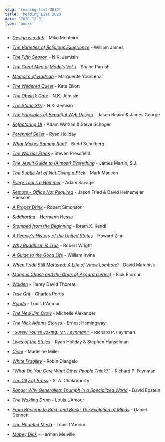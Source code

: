 ```yaml
---
slug: 'reading-list-2020'
title: 'Reading List 2020'
date: '2020-12-31'
type: 'books'
---
```


- [_Design is a Job_](https://smile.amazon.com/Design-Is-Job-Mike-Monteiro-audiobook/dp/B00JDUPYJK/ref=sr_1_1?dchild=1&keywords=design+is+a+job&qid=1604245980&s=books&sr=1-1 'Design is a Job') - Mike Monteiro
- [_The Varieties of Religious Experience_](https://smile.amazon.com/Varieties-Religious-Experience-William-James/dp/1539007324/ref=sr_1_1?dchild=1&keywords=the+varieties+of+religious+experience+william+james+penguin&qid=1604246037&s=books&sr=1-1 'The Varieties of Religious Experience') - William James
- [_The Fifth Season_](https://smile.amazon.com/Fifth-Season-Broken-Earth-Book-ebook/dp/B00H25FCSQ/ref=sr_1_2?crid=25R2O81TVMOUB&dchild=1&keywords=the+fifth+season&qid=1604246071&s=books&sprefix=the+fif%2Cstripbooks%2C182&sr=1-2 'The Fifth Season') - N.K. Jemisin
- [_The Great Mental Models Vol. I_](https://smile.amazon.com/Great-Mental-Models-Thinking-Concepts-ebook/dp/B07P79P8ST/ref=sr_1_1?crid=2Y1GB1NGHQH4Q&dchild=1&keywords=the+great+mental+models+volume+1&qid=1604246092&s=books&sprefix=the+great+menta%2Cstripbooks%2C169&sr=1-1 'The Great Mental Models Vol. I') - Shane Parrish
- [_Memoirs of Hadrian_](https://smile.amazon.com/Memoirs-Hadrian-Classics-Marguerite-Yourcenar/dp/0374529264/ref=sr_1_1?dchild=1&keywords=memoirs+of+hadrian&qid=1604246119&s=books&sr=1-1 'Memoirs of Hadrian') - Marguerite Yourcenar
- [_The Wildered Quest_](https://smile.amazon.com/Throne-Eldraine-Wildered-Kate-Elliott-ebook/dp/B07VP1PQ81/ref=sr_1_1?dchild=1&keywords=the+wildered+quest&qid=1604246139&s=books&sr=1-1 'The Wildered Quest') - Kate Elliott
- [_The Obelisk Gate_](https://smile.amazon.com/Obelisk-Gate-Broken-Earth-Book-ebook/dp/B01922I1GG/ref=sr_1_1?crid=LSCAZB8UNVDB&dchild=1&keywords=the+obelisk+gate&qid=1604246157&s=books&sprefix=the+obel%2Cstripbooks%2C153&sr=1-1 'The Obelisk Gate') - N.K. Jemisin
- [_The Stone Sky_](https://smile.amazon.com/Stone-Sky-Broken-Earth-Book-ebook/dp/B01N7EQOFA/ref=sr_1_1?dchild=1&keywords=the+stone+sky&qid=1604246175&s=books&sr=1-1 'The Stone Sky') - N.K. Jemisin
- [_The Principles of Beautiful Web Design_](https://smile.amazon.com/Principles-Beautiful-Web-Design-Designing/dp/0992279445/ref=sr_1_2?crid=30CLDH76XXCP&dchild=1&keywords=the+principles+of+beautiful+web+design&qid=1604246196&s=books&sprefix=the+principles+of+bea%2Cstripbooks%2C151&sr=1-2 'The Principals of Beautiful Web Design') - Jason Beaird & James George
- [_Refactoring UI_](https://refactoringui.com/ 'Refactoring UI') - Adam Wathan & Steve Schoger
- [_Perennial Seller_](https://smile.amazon.com/Perennial-Seller-Making-Marketing-Lasts/dp/0143109014/ref=sr_1_1?dchild=1&keywords=perennial+seller&qid=1604246258&s=books&sr=1-1 'Perennial Seller') - Ryan Holiday
- [_What Makes Sammy Run?_](https://smile.amazon.com/What-Makes-Sammy-Budd-Schulberg/dp/0679734228/ref=sr_1_1?crid=1UCU4M1K1WO1N&dchild=1&keywords=what+makes+sammy+run&qid=1604246275&s=books&sprefix=what+makes+sa%2Cstripbooks%2C176&sr=1-1 'What Makes Sammy Run?') - Budd Schulberg
- [_The Warrior Ethos_](https://smile.amazon.com/Warrior-Ethos-Steven-Pressfield/dp/193689100X/ref=sr_1_1?dchild=1&keywords=the+warrior+ethos&qid=1604246295&s=books&sr=1-1 'The Warrior Ethos') - Steven Pressfield
- [_The Jesuit Guide to (Almost) Everything_](https://smile.amazon.com/Jesuit-Guide-Almost-Everything-Spirituality/dp/0061432695/ref=sr_1_2?crid=1Z3NILRJBAKD4&dchild=1&keywords=the+jesuit+guide+to+almost+everything+james+martin&qid=1604246315&s=books&sprefix=the+jesuit%2Cstripbooks%2C156&sr=1-2 'The Jesuit Guide to (Almost) Everything') - James Martin, S.J.
- [_The Subtle Art of Not Giving a F\*ck_](https://smile.amazon.com/Subtle-Art-Not-Giving-Counterintuitive/dp/0062457713/ref=sr_1_1?crid=20SBH1ZILEKN0&dchild=1&keywords=the+subtle+art+of+not+giving+a+fck&qid=1604245631&sprefix=the+subtle%2Caps%2C186&sr=8-1 'The Subtle Art of Not Giving a F*ck') - Mark Manson
- [_Every Tool's a Hammer_](https://smile.amazon.com/Every-Tools-Hammer-Life-What/dp/1982113480/ref=sr_1_1?crid=WSXJQNZ9BTDD&dchild=1&keywords=every+tools+a+hammer&qid=1604245561&sprefix=every+tool%2Caps%2C153&sr=8-1 "Every Tool's a Hammer") - Adam Savage
- [_Remote - Office Not Required_](https://smile.amazon.com/Remote-Office-Required-Jason-Fried/dp/0804137501/ref=sr_1_1?crid=195CX2RZ206LT&dchild=1&keywords=remote+office+not+required&qid=1604246380&s=books&sprefix=remote+of%2Cstripbooks%2C159&sr=1-1 'Remote: Office Not Required') - Jason Fried & David Heinemeier Hansson
- [_A Proper Drink_](https://smile.amazon.com/Proper-Drink-Bartenders-Civilized-Drinking/dp/1607747545/ref=sr_1_1?dchild=1&keywords=a+proper+drink&qid=1604246400&s=books&sr=1-1 'A Proper Drink') - Robert Simonson
- [_Siddhartha_](https://smile.amazon.com/Siddhartha-Novel-Hermann-Hesse/dp/0553208845/ref=sr_1_3?dchild=1&keywords=siddhartha&qid=1604246420&s=books&sr=1-3 'Siddhartha') - Hermann Hesse
- [_Stamped from the Beginning_](https://smile.amazon.com/Stamped-Beginning-Definitive-History-National/dp/1568585985/ref=sr_1_1?crid=1T85EACZ6OXC1&dchild=1&keywords=stamped+from+beginning&qid=1604246440&s=books&sprefix=stamped+from%2Cstripbooks%2C152&sr=1-1 'Stamped from the Beginning') - Ibram X. Kendi
- [_A People's History of the United States_](https://smile.amazon.com/Peoples-History-United-States/dp/0062397346/ref=sr_1_1?crid=3WDQ1Q86JW4F&dchild=1&keywords=a+peoples+history+of+the+united+states&qid=1604246457&s=books&sprefix=a+peoples%2Cstripbooks%2C201&sr=1-1 "A People's History of the United States") - Howard Zinn
- [_Why Buddhism is True_](https://smile.amazon.com/Why-Buddhism-True-Philosophy-Enlightenment/dp/1439195463/ref=sr_1_1?crid=304LCYW1VVET9&dchild=1&keywords=why+buddhism+is+true+robert+wright&qid=1604246476&s=books&sprefix=why+bud%2Cstripbooks%2C157&sr=1-1 'Why Buddhism is True') - Robert Wright
- [_A Guide to the Good Life_](https://smile.amazon.com/Guide-Good-Life-Ancient-Stoic/dp/0195374614/ref=sr_1_1?crid=2ODJJDD5Y25NV&dchild=1&keywords=a+guide+to+the+good+life&qid=1604246497&s=books&sprefix=a+guide+to+the+goo%2Cstripbooks%2C153&sr=1-1 'A Guide to the Good Life') - William Irvine
- [_When Pride Still Mattered: A Life of Vince Lombardi_](https://smile.amazon.com/When-Pride-Still-Mattered-Lombardi/dp/0684870185/ref=sr_1_1?crid=24TTHY00DQ0MP&dchild=1&keywords=when+pride+still+mattered+a+life+of+vince+lombardi&qid=1604246515&s=books&sprefix=when+pride+sti%2Cstripbooks%2C182&sr=1-1 'When Pride Still Mattered') - David Maraniss
- [_Magnus Chase and the Gods of Asgard (series)_](https://smile.amazon.com/gp/slredirect/picassoRedirect.html/ref=pa_sp_atf_stripbooks_sr_pg1_1?ie=UTF8&adId=A01596521JHX2UUFYALFB&url=%2FMagnus-Chase-Asgard-Hardcover-Boxed%2Fdp%2F1484767373%2Fref%3Dsr_1_1_sspa%3Fcrid%3D36IEP4XZ0YZ08%26dchild%3D1%26keywords%3Dmagnus%2Bchase%26qid%3D1604246887%26s%3Dbooks%26sprefix%3Dmagnus%2Bc%252Cstripbooks%252C-1%26sr%3D1-1-spons%26psc%3D1&qualifier=1604246887&id=8660782146075021&widgetName=sp_atf 'Magnus Chase and the Gods of Asgard (series)') - Rick Riordan

- [_Walden_](https://smile.amazon.com/Walden-Civil-Disobedience-Henry-Thoreau/dp/0451532163/ref=sr_1_3?dchild=1&keywords=walden&qid=1604246551&s=books&sr=1-3 'Walden') - Henry David Thoreau
- [_True Grit_](https://smile.amazon.com/True-Grit-Novel-Charles-Portis/dp/159020459X/ref=sr_1_1?dchild=1&keywords=true+grit&qid=1604246565&s=books&sr=1-1 'True Grit') - Charles Portis
- [_Hondo_](https://smile.amazon.com/Hondo-Louis-LAmours-Lost-Treasures/dp/059312992X/ref=sr_1_1?dchild=1&keywords=hondo&qid=1604246577&s=books&sr=1-1 'Hondo') - Louis L'Amour
- [_The New Jim Crow_](https://smile.amazon.com/New-Jim-Crow-Incarceration-Colorblindness/dp/1620971933/ref=sr_1_2?crid=240JXGTTZFNYU&dchild=1&keywords=the+new+jim+crow&qid=1604246591&s=books&sprefix=the+new+jim%2Cstripbooks%2C247&sr=1-2 'The New Jim Crow') - Michelle Alexander
- [_The Nick Adams Stories_](https://smile.amazon.com/Nick-Adams-Stories-Ernest-Hemingway/dp/0684169401/ref=sr_1_2?crid=3U3KCP6C6IZMH&dchild=1&keywords=the+nick+adams+stories+by+ernest+hemingway&qid=1604246607&s=books&sprefix=the+nick+adam%2Cstripbooks%2C152&sr=1-2 'The Nick Adams Stories') - Ernest Hemingway
- [_"Surely You're Joking, Mr. Feynman!"_](https://smile.amazon.com/Surely-Youre-Joking-Mr-Feynman/dp/0393355624/ref=sr_1_1?crid=1ODBBTESQ53G4&dchild=1&keywords=surely+you%27re+joking+mr.+feynman&qid=1604246626&s=books&sprefix=surely%2Cstripbooks%2C182&sr=1-1 "Surely You're Joking Mr. Feynman!") - Richard P. Feynman
- [_Lives of the Stoics_](https://smile.amazon.com/Lives-Stoics-Living-Marcus-Aurelius/dp/052554187X/ref=sr_1_2?crid=KM1D5MMAAI0N&dchild=1&keywords=lives+of+the+stoics&qid=1604246714&s=books&sprefix=lives+of+the%2Cstripbooks%2C182&sr=1-2 'Lives of the Stoics') - Ryan Holiday & Stephen Hanselman
- [_Circe_](https://smile.amazon.com/Circe-Madeline-Miller/dp/0316556327/ref=sr_1_1?dchild=1&keywords=circe&qid=1604246702&s=books&sr=1-1 'Circe') - Madeline Miller
- [_White Fragility_](https://smile.amazon.com/White-Fragility-People-About-Racism/dp/0807047414/ref=sr_1_3?crid=3J06ZKMC8JCHX&dchild=1&keywords=white+fragility&qid=1604246686&s=books&sprefix=white+fra%2Cstripbooks%2C179&sr=1-3 'White Fragility') - Robin Diangelo
- [_"What Do You Care What Other People Think?"_](https://smile.amazon.com/What-Care-Other-People-Think/dp/0393355640/ref=sr_1_2?crid=1ODBBTESQ53G4&dchild=1&keywords=surely+you%27re+joking+mr.+feynman&qid=1604246626&s=books&sprefix=surely%2Cstripbooks%2C182&sr=1-2 'What Do You Care What Other People Think?') - Richard P. Feynman
- [_The City of Brass_](https://smile.amazon.com/The-City-of-Brass-S-A-Chakraborty-audiobook/dp/B075KWZZWR/ref=sr_1_1?dchild=1&keywords=the+city+of+brass&qid=1604246754&s=books&sr=1-1 'The City of Brass') - S. A. Chakraborty
- [_Range: Why Generalists Triumph in a Specialized World_](https://smile.amazon.com/Range-Generalists-Triumph-Specialized-World/dp/0735214484/ref=tmm_hrd_swatch_0?_encoding=UTF8&qid=1608384661&sr=8-3 'Range: Why Generalists Triumph in a Specialized World') - David Epstein
- [_The Wakling Drum_](https://smile.amazon.com/Walking-Drum-Louis-LAmours-Treasures/dp/1984817884/ref=sr_1_1?dchild=1&keywords=the+walking+drum&qid=1608384719&sr=8-1 'The Walking Drum') - Louis L'Amour
- [_From Bacteria to Bach and Back: The Evolution of Minds_](https://smile.amazon.com/Bacteria-Bach-Back-Evolution-Minds/dp/0393355500/ref=sr_1_1?crid=32NPXVB5MS2DT&dchild=1&keywords=from+bacteria+to+bach+and+back&qid=1608384769&sprefix=from+bacte%2Caps%2C169&sr=8-1 'From Bacteria to Bach and Back: The Evolution of Minds') - Daniel Dennett
- [_The Haunted Mesa_](https://smile.amazon.com/Haunted-Mesa-Louis-LAmours-Treasures/dp/1984817876/ref=sr_1_1?dchild=1&keywords=the+haunted+mesa&qid=1608384809&sr=8-1 'The Haunted Mesa') - Louis L'Amour
- [_Mobey Dick_](https://smile.amazon.com/Moby-Wordsworth-Classics-Herman-Melville/dp/1853260088/ref=sr_1_2?dchild=1&keywords=moby+dick&qid=1610208531&sr=8-2 'Mobey Dick') - Herman Melville
